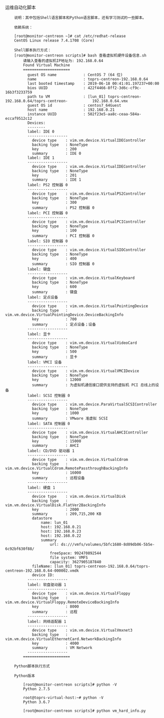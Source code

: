 运维自动化脚本

        
        说明：其中包括Shell语言脚本和Python语言脚本，还有学习测试的一些脚本。
    	
    	依赖系统：
    	
    	[root@monitor-centreon ~]# cat /etc/redhat-release 
    	CentOS Linux release 7.4.1708 (Core) 
    	
    	Shell脚本执行方式：
    	[root@monitor-centreon scripts]# bash 查看虚拟机硬件设备信息.sh
            请输入查看的虚拟机IP地址为: 192.168.0.64
            Found Virtual Machine
            =====================
              guest OS name            : CentOS 7 (64 位)
              name                     : toprs-centreon-192.168.0.64
              last booted timestamp    : 2019-06-18 00:41:01.197237+00:00
              bios UUID                : 422f4466-8ff2-3d6c-cf9c-16b3f3233759
              path to VM               : [lun_01] toprs-centreon-192.168.0.64/toprs-centreon-			192.168.0.64.vmx
              guest OS id              : centos7_64Guest
              host name                : 192.168.0.21
              instance UUID            : 502f23e5-aa8c-ceaa-584a-eccaf9512c12
              Devices:
              --------
              label: IDE 0
              ------------------
                device type    : vim.vm.device.VirtualIDEController
                backing type   : NoneType
                key            : 200
                summary        : IDE 0
              label: IDE 1
              ------------------
                device type    : vim.vm.device.VirtualIDEController
                backing type   : NoneType
                key            : 201
                summary        : IDE 1
              label: PS2 控制器 0
              ------------------
                device type    : vim.vm.device.VirtualPS2Controller
                backing type   : NoneType
                key            : 300
                summary        : PS2 控制器 0
              label: PCI 控制器 0
              ------------------
                device type    : vim.vm.device.VirtualPCIController
                backing type   : NoneType
                key            : 100
                summary        : PCI 控制器 0
              label: SIO 控制器 0
              ------------------
                device type    : vim.vm.device.VirtualSIOController
                backing type   : NoneType
                key            : 400
                summary        : SIO 控制器 0
              label: 键盘 
              ------------------
                device type    : vim.vm.device.VirtualKeyboard
                backing type   : NoneType
                key            : 600
                summary        : 键盘
              label: 定点设备
              ------------------
                device type    : vim.vm.device.VirtualPointingDevice
                backing type   : vim.vm.device.VirtualPointingDevice.DeviceBackingInfo
                key            : 700
                summary        : 定点设备；设备
              ------------------
              label: 显卡 
              ------------------
                device type    : vim.vm.device.VirtualVideoCard
                backing type   : NoneType
                key            : 500
                summary        : 显卡
              label: VMCI 设备
              ------------------
                device type    : vim.vm.device.VirtualVMCIDevice
                backing type   : NoneType
                key            : 12000
                summary        : 为虚拟机通信接口提供支持的虚拟机 PCI 总线上的设备
              label: SCSI 控制器 0
              ------------------
                device type    : vim.vm.device.ParaVirtualSCSIController
                backing type   : NoneType
                key            : 1000
                summary        : VMware 准虚拟 SCSI
              label: SATA 控制器 0
              ------------------
                device type    : vim.vm.device.VirtualAHCIController
                backing type   : NoneType
                key            : 15000
                summary        : AHCI
              label: CD/DVD 驱动器 1
              ------------------
                device type    : vim.vm.device.VirtualCdrom
                backing type   : vim.vm.device.VirtualCdrom.RemotePassthroughBackingInfo
                key            : 16000
                summary        : 远程设备
              ------------------
              label: 硬盘 1
              ------------------
                device type    : vim.vm.device.VirtualDisk
                backing type   : vim.vm.device.VirtualDisk.FlatVer2BackingInfo
                key            : 2000
                summary        : 209,715,200 KB
                datastore
                    name: lun_01
                    host: 192.168.0.21
                    host: 192.168.0.23
                    host: 192.168.0.22
                    summary
                        url: ds:///vmfs/volumes/5bfc1680-8d09db06-5b5e-6c92bf630f88/
                        freeSpace: 992470892544
                        file system: VMFS
                        capacity: 3627905187840
                fileName: [lun_01] toprs-centreon-192.168.0.64/toprs-centreon-192.168.0.64-000002.vmdk
                device ID: 
              ------------------
              label: 软盘驱动器 1
              ------------------
                device type    : vim.vm.device.VirtualFloppy
                backing type   : vim.vm.device.VirtualFloppy.RemoteDeviceBackingInfo
                key            : 8000
                summary        : 远程
              ------------------
              label: 网络适配器 1
              ------------------
                device type    : vim.vm.device.VirtualVmxnet3
                backing type   : vim.vm.device.VirtualEthernetCard.NetworkBackingInfo
                key            : 4000
                summary        : VM Network
              ------------------
            =====================
    
    	Python脚本执行方式
    	
    	Python版本
    
            [root@monitor-centreon scripts]# python -V
            Python 2.7.5
    
            root@toprs-virtual-host:~# python -V
            Python 3.6.7
    
            [root@monitor-centreon scripts]# python vm_hard_info.py